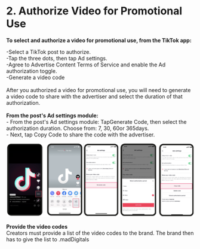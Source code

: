 # 2. Authorize Video for Promotional Use

**To select and authorize a video for promotional use, from the TikTok app:**

\-Select a TikTok post to authorize.\
\-Tap the three dots, then tap Ad settings.\
\-Agree to Advertise Content Terms of Service and enable the Ad authorization toggle.\
\-Generate a video code\
\
After you authorized a video for promotional use, you will need to generate a video code to share with the advertiser and select the duration of that authorization.\
\
**From the post's Ad settings module:**\
\- From the post's Ad settings module: TapGenerate Code, then select the authorization duration. Choose from: 7, 30, 60or 365days.\
\- Next, tap Copy Code to share the code with the advertiser.

![](<../../../../.gitbook/assets/image (150).png>)

**Provide the video codes**\
Creators must provide a list of the video codes to the brand. The brand then has to give the list to .madDigitals
